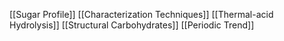 [[Sugar Profile]]
[[Characterization Techniques]]
[[Thermal-acid Hydrolysis]]
[[Structural Carbohydrates]]
[[Periodic Trend]]
